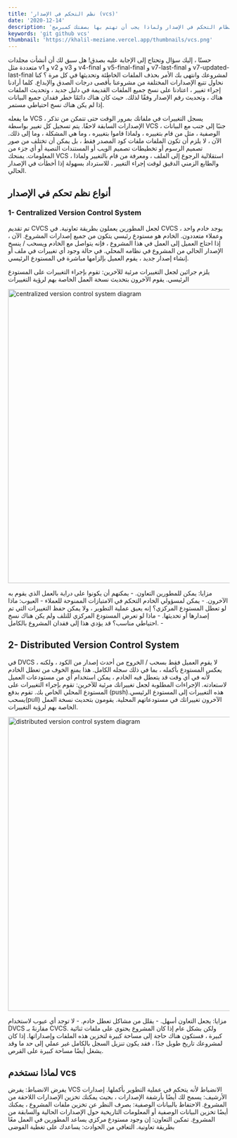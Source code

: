 ```yaml
---
title: 'نظم التحكم في الإصدار (vcs)'
date: '2020-12-14'
description: 'ما هو نظام التحكم في الإصدار ولماذا يجب أن تهتم بها بصفتك كمبرمج'
keywords: 'git github vcs'
thumbnail: 'https://khalil-meziane.vercel.app/thumbnails/vcs.png'
---
```

حسنًا ، إليك سؤال وتحتاج إلى الإجابة عليه بصدق!
هل سبق لك أن أنشأت مجلدات متعددة مثل v1 و v2 و v3 و v4-final و v5-final-final و v7-last-final و v7-updated-last-final لمشروعك وانتهى بك الأمر بحذف الملفات الخاطئة وتحديثها في كل مرة ؟
كنا نحاول تتبع الإصدارات المختلفة من مشروعنا بأقصى درجات الصدق والإبداع.
كلما أرادنا إجراء تغيير ، اعتادنا على نسخ جميع الملفات القديمة في دليل جديد ، وتحديث الملفات هناك ، وتحديث رقم الإصدار وفقًا لذلك.
 حيث كان هناك دائمًا خطر فقدان جميع البيانات إذا لم يكن هناك نسخ احتياطي مستمر.

ما يفعله VCS ، يسجل التغييرات في ملفاتك بمرور الوقت حتى تتمكن من تذكر الإصدارات السابقة لاحقًا.
يتم تسجيل كل تغيير بواسطة VCS ، جنبًا إلى جنب مع البيانات الوصفية ، مثل من قام بتغييره ، ولماذا قاموا بتغييره ، وما هي المشكلة ، وما إلى ذلك.
الآن ، لا يلزم أن تكون الملفات ملفات كود المصدر فقط ، بل يمكن أن تختلف من صور تصميم الرسوم أو تخطيطات تصميم الويب أو المستندات النصية أو أي جزء من المعلومات.
يمنحك VCS استقلالية الرجوع إلى الملف ، ومعرفة من قام بالتغيير ولماذا ، والطابع الزمني الدقيق لوقت إجراء التغيير ، للاسترداد بسهولة إذا أخطأت في الإصدار الحالي.

## أنواع نظم تحكم في الإصدار
### 1- Centralized Version Control System
تم تقديم CVCS لجعل المطورين يعملون بطريقة تعاونية.
في CVCS ، يوجد خادم واحد وعملاء متعددون.
الخادم هو مستودع رئيسي يتكون من جميع إصدارات المشروع.
الآن ، إذا احتاج العميل إلى العمل في هذا المشروع ، فإنه يتواصل مع الخادم ويسحب / ينسخ الإصدار الحالي من المشروع في نظامه المحلي.
في حالة وجود أي تغييرات في ملف أو إنشاء إصدار جديد ، يقوم العميل بإلزامها مباشرة في المستودع الرئيسي.

يلزم جرائين لجعل التغييرات مرئية للآخرين:
تقوم بإجراء التغييرات على المستودع الرئيسي.
يقوم الآخرون بتحديث نسخة العمل الخاصة بهم لرؤية التغييرات

<img src="/images/cv-cs.png" alt="centralized version control system diagram" width="1187" height="669"/>

مزايا:
يمكن للمطورين التعاون. -
يمكنهم أن يكونوا على دراية بالعمل الذي يقوم به الآخرون. -
يمكن لمسؤولي الخادم التحكم في الامتيازات الممنوحة للعملاء -
العيوب:
ماذا لو تعطل المستودع المركزي؟ إنه يعيق عملية التطوير ، ولا يمكن حفظ التغييرات التي تم إصدارها أو تحديثها. -
ماذا لو تعرض المستودع المركزي للتلف ولم يكن هناك نسخ احتياطي مناسب؟ قد يؤدي هذا إلى فقدان المشروع بالكامل. - 

## 2- Distributed Version Control System
في DVCS ، لا يقوم العميل فقط بسحب / الخروج من أحدث إصدار من الكود ، ولكنه يعكس المستودع بأكمله ، بما في ذلك سجله الكامل.
هذا يمنع الخوف من تعطل الخادم لأنه في أي وقت قد يتعطل فيه الخادم ، يمكن استخدام أي من مستودعات العميل لاستعادته.
الإجراءات المطلوبة لجعل تغييراتك مرئية للآخرين:
تقوم بإجراء التغييرات على المستودع المحلي الخاص بك.
تقوم بدفع (push)هذه التغييرات إلى المستودع الرئيسي.
يسحب(pull) الآخرون تغييراتك في مستودعاتهم المحلية.
يقومون بتحديث نسخة العمل الخاصة بهم لرؤية التغييرات.

<img src="/images/dvcs.png" alt="distributed version control system diagram" width="1187" height="669"/>

مزايا:
يجعل التعاون أسهل. -
يقلل من مشاكل تعطل خادم. -
لا توجد أي عيوب لاستخدام DVCS مقارنةً بـ CVCS.
 ولكن بشكل عام إذا كان المشروع يحتوي على ملفات ثنائية كبيرة ، فستكون  هناك حاجة إلى مساحة كبيرة لتخزين هذه الملفات وإصداراتها.
إذا كان لمشروعك تاريخ طويل جدًا ، فقد يكون تنزيل السجل بالكامل غير عملي إلى حد ما وقد يشغل أيضًا مساحة كبيرة على القرص.
## لماذا نستخدم vcs
يفرض الانضباط: يفرض VCS الانضباط لأنه يتحكم في عملية التطوير بأكملها.
إصدارات الأرشيف: يسمح لك أيضًا بأرشفة الإصدارات ، بحيث يمكنك تخزين الإصدارات اللاحقة من المشروع.
الاحتفاظ بالبيانات الوصفية: بصرف النظر عن تخزين ملفات المشروع ، يمكنك أيضًا تخزين البيانات الوصفية أو المعلومات التاريخية حول الإصدارات الحالية والسابقة من المشروع.
تمكين التعاون: إن وجود مستودع مركزي يساعد المطورين في العمل معًا بطريقة تعاونية.
التعافي من الحوادث: يساعدك على تغطية الفوضى